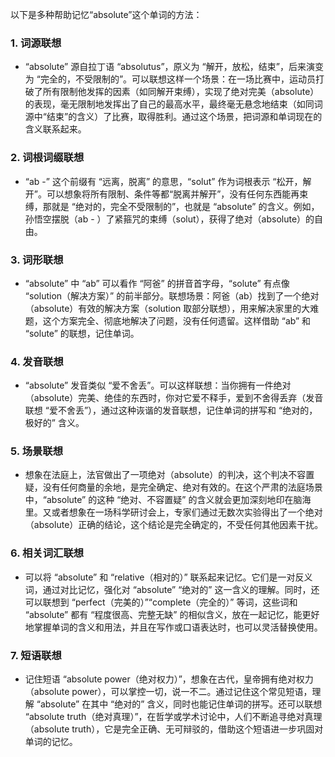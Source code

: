 以下是多种帮助记忆“absolute”这个单词的方法：

### 1. 词源联想
 - “absolute” 源自拉丁语 “absolutus”，原义为 “解开，放松，结束”，后来演变为 “完全的，不受限制的”。可以联想这样一个场景：在一场比赛中，运动员打破了所有限制他发挥的因素（如同解开束缚），实现了绝对完美（absolute）的表现，毫无限制地发挥出了自己的最高水平，最终毫无悬念地结束（如同词源中“结束”的含义）了比赛，取得胜利。通过这个场景，把词源和单词现在的含义联系起来。

### 2. 词根词缀联想
 - “ab -” 这个前缀有 “远离，脱离” 的意思，“solut” 作为词根表示 “松开，解开”。可以想象将所有限制、条件等都“脱离并解开”，没有任何东西能再束缚，那就是 “绝对的，完全不受限制的”，也就是 “absolute” 的含义。例如，孙悟空摆脱（ab - ）了紧箍咒的束缚（solut），获得了绝对（absolute）的自由。

### 3. 词形联想
 - “absolute” 中 “ab” 可以看作 “阿爸” 的拼音首字母，“solute” 有点像 “solution（解决方案）” 的前半部分。联想场景：阿爸（ab）找到了一个绝对（absolute）有效的解决方案（solution 取部分联想），用来解决家里的大难题，这个方案完全、彻底地解决了问题，没有任何遗留。这样借助 “ab” 和 “solute” 的联想，记住单词。

### 4. 发音联想
 - “absolute” 发音类似 “爱不舍丢”。可以这样联想：当你拥有一件绝对（absolute）完美、绝佳的东西时，你对它爱不释手，爱到不舍得丢弃（发音联想 “爱不舍丢”），通过这种诙谐的发音联想，记住单词的拼写和 “绝对的，极好的” 含义。

### 5. 场景联想
 - 想象在法庭上，法官做出了一项绝对（absolute）的判决，这个判决不容置疑，没有任何商量的余地，是完全确定、绝对有效的。在这个严肃的法庭场景中，“absolute” 的这种 “绝对、不容置疑” 的含义就会更加深刻地印在脑海里。又或者想象在一场科学研讨会上，专家们通过无数次实验得出了一个绝对（absolute）正确的结论，这个结论是完全确定的，不受任何其他因素干扰。

### 6. 相关词汇联想
 - 可以将 “absolute” 和 “relative（相对的）” 联系起来记忆。它们是一对反义词，通过对比记忆，强化对 “absolute” “绝对的” 这一含义的理解。同时，还可以联想到 “perfect（完美的）”“complete（完全的）” 等词，这些词和 “absolute” 都有 “程度很高、完整无缺” 的相似含义，放在一起记忆，能更好地掌握单词的含义和用法，并且在写作或口语表达时，也可以灵活替换使用。

### 7. 短语联想
 - 记住短语 “absolute power（绝对权力）”，想象在古代，皇帝拥有绝对权力（absolute power），可以掌控一切，说一不二。通过记住这个常见短语，理解 “absolute” 在其中 “绝对的” 含义，同时也能记住单词的拼写。还可以联想 “absolute truth（绝对真理）”，在哲学或学术讨论中，人们不断追寻绝对真理（absolute truth），它是完全正确、无可辩驳的，借助这个短语进一步巩固对单词的记忆。 